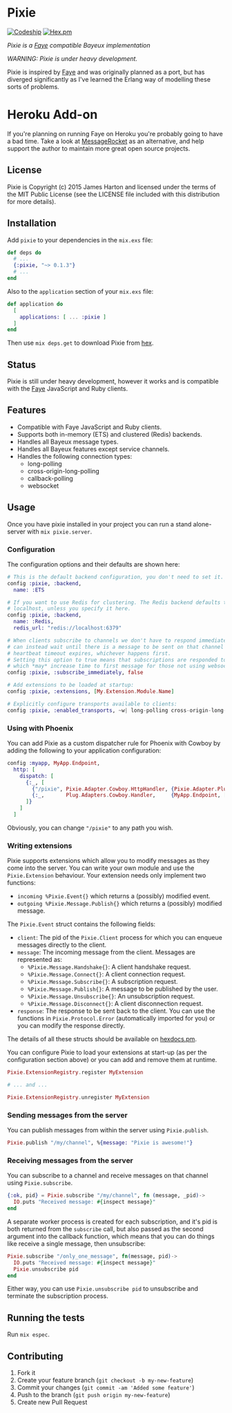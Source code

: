 # Pixie

[![Codeship](https://img.shields.io/codeship/eb1dde70-2d10-0133-c122-16954c8f6a18/master.svg)](https://codeship.com/projects/98754)
[![Hex.pm](https://img.shields.io/hexpm/v/espec.svg)](https://hex.pm/packages/pixie)


*Pixie is a [Faye](http://faye.jcoglan.com) compatible Bayeux implementation*

*WARNING: Pixie is under heavy development.*

Pixie is inspired by [Faye](http://faye.jcoglan.com/) and was originally planned as a port, but has
diverged significantly as I've learned the Erlang way of modelling these
sorts of problems.

# Heroku Add-on

If you're planning on running Faye on Heroku you're probably going to have a bad time.  Take a look at [MessageRocket](https://messagerocket.co/) as an alternative, and help support the author to maintain more great open source projects.

## License

Pixie is Copyright (c) 2015 James Harton and licensed under the terms of
the MIT Public License (see the LICENSE file included with this distribution
for more details).

## Installation

Add `pixie` to your dependencies in the `mix.exs` file:

```elixir
def deps do
  # ...
  {:pixie, "~> 0.1.3"}
  # ...
end
```

Also to the `application` section of your `mix.exs` file:

```elixir
def application do
  [
    applications: [ ... :pixie ]
  ]
end
```

Then use `mix deps.get` to download Pixie from [hex](https://hex.pm/).

## Status

Pixie is still under heavy development, however it works and is compatible
with the [Faye](http://faye.jcoglan.com/) JavaScript and Ruby clients.

## Features

  - Compatible with Faye JavaScript and Ruby clients.
  - Supports both in-memory (ETS) and clustered (Redis) backends.
  - Handles all Bayeux message types.
  - Handles all Bayeux features except service channels.
  - Handles the following connection types:
      - long-polling
      - cross-origin-long-polling
      - callback-polling
      - websocket

## Usage

Once you have pixie installed in your project you can run a stand alone-server
with `mix pixie.server`.

### Configuration

The configuration options and their defaults are shown here:

```elixir
# This is the default backend configuration, you don't need to set it.
config :pixie, :backend,
  name: :ETS

# If you want to use Redis for clustering. The Redis backend defaults to
# localhost, unless you specify it here.
config :pixie, :backend,
  name: :Redis,
  redis_url: "redis://localhost:6379"

# When clients subscribe to channels we don't have to respond immediately, and
# can instead wait until there is a message to be sent on that channel or a
# heartbeat timeout expires, whichever happens first.
# Setting this option to true means that subscriptions are responded to
# which *may* increase time to first message for those not using websockets.
config :pixie, :subscribe_immediately, false

# Add extensions to be loaded at startup:
config :pixie, :extensions, [My.Extension.Module.Name]

# Explicitly configure transports available to clients:
config :pixie, :enabled_transports, ~w| long-polling cross-origin-long-polling callback-polling websocket |
```

### Using with Phoenix

You can add Pixie as a custom dispatcher rule for Phoenix with Cowboy by adding
the following to your application configuration:

```elixir
config :myapp, MyApp.Endpoint,
  http: [
    dispatch: [
      {:_, [
        {"/pixie", Pixie.Adapter.Cowboy.HttpHandler, {Pixie.Adapter.Plug, []}},
        {:_,       Plug.Adapters.Cowboy.Handler,     {MyApp.Endpoint, []}}
      ]}
    ]
  ]
```

Obviously, you can change `"/pixie"` to any path you wish.

### Writing extensions

Pixie supports extensions which allow you to modify messages as they come into
the server.  You can write your own module and use the `Pixie.Extension`
behaviour.  Your extension needs only implement two functions:

  - `incoming %Pixie.Event{}` which returns a (possibly) modified event.
  - `outgoing %Pixie.Message.Publish{}` which returns a (possibly) modified
     message.

The `Pixie.Event` struct contains the following fields:

  - `client`:   The pid of the `Pixie.Client` process for which you can enqueue
                messages directly to the client.
  - `message`:  The incoming message from the client. Messages are represented
                as:
    - `%Pixie.Message.Handshake{}`:   A client handshake request.
    - `%Pixie.Message.Connect{}`:     A client connection request.
    - `%Pixie.Message.Subscribe{}`:   A subscription request.
    - `%Pixie.Message.Publish{}`:     A message to be published by the user.
    - `%Pixie.Message.Unsubscribe{}`: An unsubscription request.
    - `%Pixie.Message.Disconnect{}`:  A client disconnection request.
  - `response`: The response to be sent back to the client.  You can use the
                functions in `Pixie.Protocol.Error` (automatically imported
                for you) or you can modify the response directly.

The details of all these structs should be available on
[hexdocs.pm](http://hexdocs.pm/pixie/overview.html).

You can configure Pixie to load your extensions at start-up (as per the
configuration section above) or you can add and remove them at runtime.

```elixir
Pixie.ExtensionRegistry.register MyExtension

# ... and ...

Pixie.ExtensionRegistry.unregister MyExtension
```

### Sending messages from the server

You can publish messages from within the server using `Pixie.publish`.

```elixir
Pixie.publish "/my/channel", %{message: "Pixie is awesome!"}
```

### Receiving messages from the server

You can subscribe to a channel and receive messages on that channel using
`Pixie.subscribe`.

```elixir
{:ok, pid} = Pixie.subscribe "/my/channel", fn (message, _pid)->
  IO.puts "Received message: #{inspect message}"
end
```

A separate worker process is created for each subscription, and it's pid is
both returned from the `subscribe` call, but also passed as the second argument
into the callback function, which means that you can do things like receive a
single message, then unsubscribe:

```elixir
Pixie.subscribe "/only_one_message", fn(message, pid)->
  IO.puts "Received message: #{inspect message}"
  Pixie.unsubscribe pid
end
```

Either way, you can use `Pixie.unsubscribe pid` to unsubscribe and terminate
the subscription process.

## Running the tests

Run `mix espec`.

## Contributing

1. Fork it
2. Create your feature branch (`git checkout -b my-new-feature`)
3. Commit your changes (`git commit -am 'Added some feature'`)
4. Push to the branch (`git push origin my-new-feature`)
5. Create new Pull Request
